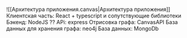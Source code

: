 ![[Архитектура приложения.canvas|Архитектура приложения]]
Клиентская часть: React + typescript и сопутствующие библиотеки
Бэкенд: NodeJS ??
APi: express
Отрисовка графа: CanvasAPI
База данных для хранения графа: neo4j
База данных: MongoDb